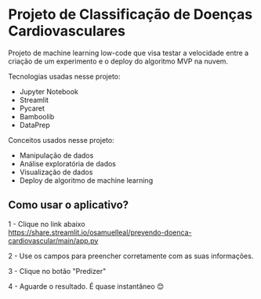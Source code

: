 # Projeto de Classificação de Doenças Cardiovasculares
Projeto de machine learning low-code que visa testar a velocidade entre a criação de um experimento e o deploy do algoritmo MVP na nuvem.

Tecnologias usadas nesse projeto:
- Jupyter Notebook
- Streamlit
- Pycaret
- Bamboolib
- DataPrep

Conceitos usados nesse projeto:
- Manipulação de dados
- Análise exploratória de dados
- Visualização de dados
- Deploy de algoritmo de machine learning

## Como usar o aplicativo?
1 - Clique no link abaixo<br>
https://share.streamlit.io/osamuelleal/prevendo-doenca-cardiovascular/main/app.py

2 - Use os campos para preencher corretamente com as suas informações.

3 - Clique no botão "Predizer"

4 - Aguarde o resultado. É quase instantâneo :blush:
